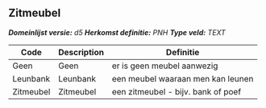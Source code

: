 ﻿## Zitmeubel

*__Domeinlijst versie:__ d5*
*__Herkomst definitie:__ PNH*
*__Type veld:__ TEXT*

|__Code__ |__Description__ |__Definitie__	|
|	---	|	---	|   ---	| 
| Geen | Geen | er is geen meubel aanwezig |
| Leunbank  | Leunbank  | een meubel waaraan men kan leunen |
| Zitmeubel | Zitmeubel | een zitmeubel - bijv. bank of poef |
